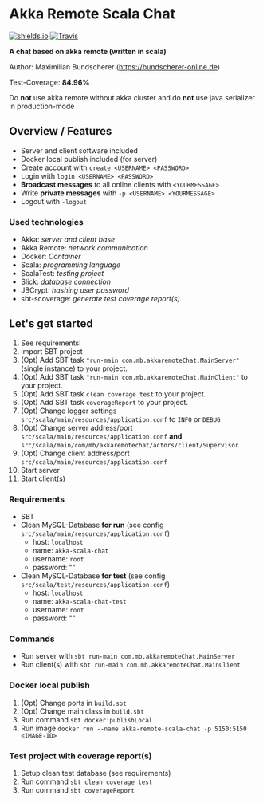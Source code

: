 # Akka Remote Scala Chat

[![shields.io](http://img.shields.io/badge/license-Apache2-blue.svg)](http://www.apache.org/licenses/LICENSE-2.0.txt)
[![Travis](https://img.shields.io/travis/rust-lang/rust.svg)](#)

**A chat based on akka remote (written in scala)**

Author: Maximilian Bundscherer (https://bundscherer-online.de)

Test-Coverage: **84.96%**

Do **not** use akka remote without akka cluster and do **not** use java serializer in production-mode

## Overview / Features
- Server and client software included
- Docker local publish included (for server)
- Create account with ``create <USERNAME> <PASSWORD>``
- Login with ``login <USERNAME> <PASSWORD>``
- **Broadcast messages** to all online clients with ``<YOURMESSAGE>``
- Write **private messages** with ``-p <USERNAME> <YOURMESSAGE>``
- Logout with ``-logout``

### Used technologies
- Akka: *server and client base*
- Akka Remote: *network communication*
- Docker: *Container*
- Scala: *programming language*
- ScalaTest: *testing project*
- Slick: *database connection*
- JBCrypt: *hashing user password*
- sbt-scoverage: *generate test coverage report(s)*

## Let's get started
1. See requirements!
2. Import SBT project
3. (Opt) Add SBT task ``"run-main com.mb.akkaremoteChat.MainServer"`` (single instance) to your project.
4. (Opt) Add SBT task ``"run-main com.mb.akkaremoteChat.MainClient"`` to your project.
5. (Opt) Add SBT task ``clean coverage test`` to your project.
6. (Opt) Add SBT task ``coverageReport`` to your project.
7. (Opt) Change logger settings ``src/scala/main/resources/application.conf`` to `INFO` or `DEBUG`
8. (Opt) Change server address/port ``src/scala/main/resources/application.conf`` **and** ``src/scala/main/com/mb/akkaremotechat/actors/client/Supervisor``
9. (Opt) Change client address/port ``src/scala/main/resources/application.conf``
10. Start server
11. Start client(s)

### Requirements
- SBT
- Clean MySQL-Database **for run** (see config ``src/scala/main/resources/application.conf``)
    - host: ``localhost``
    - name: ``akka-scala-chat``
    - username: ``root``
    - password: ""
- Clean MySQL-Database **for test** (see config ``src/scala/test/resources/application.conf``)
    - host: ``localhost``
    - name: ``akka-scala-chat-test``
    - username: ``root``
    - password: ""
    
### Commands
- Run server with ``sbt run-main com.mb.akkaremoteChat.MainServer``
- Run client(s) with ``sbt run-main com.mb.akkaremoteChat.MainClient``

### Docker local publish
1. (Opt) Change ports in ``build.sbt``
2. (Opt) Change main class in ``build.sbt``
3. Run command ``sbt docker:publishLocal``
4. Run image ``docker run --name akka-remote-scala-chat -p 5150:5150 <IMAGE-ID>``

### Test project with coverage report(s)
1. Setup clean test database (see requirements)
2. Run command ``sbt clean coverage test``
3. Run command ``sbt coverageReport``
